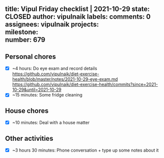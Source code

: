 title:	Vipul Friday checklist | 2021-10-29
state:	CLOSED
author:	vipulnaik
labels:	
comments:	0
assignees:	vipulnaik
projects:	
milestone:	
number:	679
--
## Personal chores

- [x] ~4 hours: Do eye exam and record details https://github.com/vipulnaik/diet-exercise-health/blob/master/notes/2021-10-29-eye-exam.md https://github.com/vipulnaik/diet-exercise-health/commits?since=2021-10-29&until=2021-10-29
- [x] ~15 minutes: Some fridge cleaning

## House chores

- [x] ~10 minutes: Deal with a house matter

## Other activities

- [x] ~3 hours 30 minutes: Phone conversation + type up some notes about it
